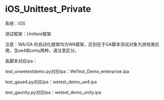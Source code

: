 # iOS_Unittest_Private

系统：iOS

测试框架：Unittest框架

注意：WA/GA 的自动化框架均为WA框架，区别在于GA脚本测试对象为游戏类应用，含ue4和untiy两种，请注意区分。


各脚本对应ipa：

test_unwetestdemo.py对应ipa：WeTest_Demo_enterprise.ipa

test_gaue4.py对应ipa：wetest_demo_ue4.ipa

test_gaunity.py对应ipa：wetest_demo_unity.ipa
